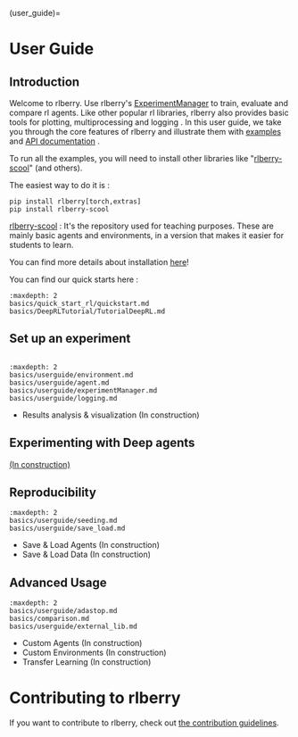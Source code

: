 (user_guide)=


# User Guide

## Introduction
Welcome to rlberry.
Use rlberry's [ExperimentManager](experimentManager_page) to train, evaluate and compare rl agents.
Like other popular rl libraries, rlberry also provides basic tools for plotting, multiprocessing and logging  <!-- TODO :(add refs)-->. In this user guide, we take you through the core features of rlberry and illustrate them with [examples](/auto_examples/index) and [API documentation](/api) .

To run all the examples, you will need to install other libraries like "[rlberry-scool](https://github.com/rlberry-py/rlberry-scool)" (and others).
 <!-- TODO : Add some code with the best solution to install them: poetry?, pip?, github link ??? -->
The easiest way to do it is :
```none
pip install rlberry[torch,extras]
pip install rlberry-scool
```

[rlberry-scool](https://github.com/rlberry-py/rlberry-scool) :
It's the repository used for teaching purposes. These are mainly basic agents and environments, in a version that makes it easier for students to learn.

You can find more details about installation [here](installation)!

 You can find our quick starts here :
 ```{toctree}
:maxdepth: 2
basics/quick_start_rl/quickstart.md
basics/DeepRLTutorial/TutorialDeepRL.md
```

## Set up an experiment
```{include} templates/nice_toc.md
```

```{toctree}
:maxdepth: 2
basics/userguide/environment.md
basics/userguide/agent.md
basics/userguide/experimentManager.md
basics/userguide/logging.md
```
- Results analysis & visualization (In construction)
## Experimenting with Deep agents
[(In construction)](https://github.com/rlberry-py/rlberry/issues/459)
## Reproducibility
```{toctree}
:maxdepth: 2
basics/userguide/seeding.md
basics/userguide/save_load.md
```
- Save & Load Agents (In construction)
- Save & Load Data (In construction)
## Advanced Usage
```{toctree}
:maxdepth: 2
basics/userguide/adastop.md
basics/comparison.md
basics/userguide/external_lib.md
```
- Custom Agents (In construction)
- Custom Environments (In construction)
- Transfer Learning (In construction)

# Contributing to rlberry
If you want to contribute to rlberry, check out [the contribution guidelines](contributing).
